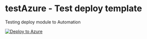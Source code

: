 # testAzure - Test deploy template

Testing deploy module to Automation 


[![Deploy to Azure](http://azuredeploy.net/deploybutton.png)](https%3A%2F%2Fraw.githubusercontent.com%2Fepc2101%2FtestAzure%2Fmaster%2FrootTemplate.json) 




